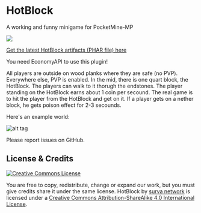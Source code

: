 # HotBlock
A working and funny minigame for PocketMine-MP

![](https://poggit.pmmp.io/ci.badge/survanetwork/HotBlock/HotBlock)

[Get the latest HotBlock artifacts (PHAR file) here](https://poggit.pmmp.io/ci/survanetwork/HotBlock/HotBlock)

You need EconomyAPI to use this plugin!

All players are outside on wood planks where they are safe (no PVP).
Everywhere else, PVP is enabled.
In the mid, there is one quart block, the HotBlock.
The players can walk to it thorugh the endstones.
The player standing on the HotBlock earns about 1 coin per secound.
The real game is to hit the player from the HotBlock and get on it.
If a player gets on a nether block, he gets poison effect for 2-3 secounds.

Here's an example world:

![alt tag](http://i.imgur.com/TgobyZ1.jpg)

Please report issues on GitHub.

## License & Credits
[![Creative Commons License](https://i.creativecommons.org/l/by-sa/4.0/88x31.png)](http://creativecommons.org/licenses/by-sa/4.0/)

You are free to copy, redistribute, change or expand our work, but you must give credits share it under the same license.
HotBlock by [surva network](https://github.com/survanetwork/HotBlock) is licensed under a [Creative Commons Attribution-ShareAlike 4.0 International License](http://creativecommons.org/licenses/by-sa/4.0/).
